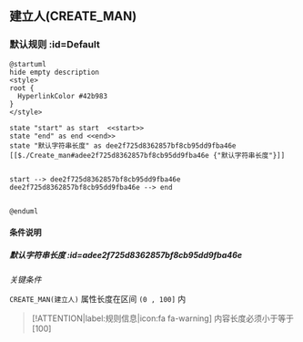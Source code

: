 ## 建立人(CREATE_MAN) <!-- {docsify-ignore-all} -->

   

### 默认规则 :id=Default

```plantuml
@startuml
hide empty description
<style>
root {
  HyperlinkColor #42b983
}
</style>

state "start" as start  <<start>>
state "end" as end <<end>>
state "默认字符串长度" as dee2f725d8362857bf8cb95dd9fba46e [[$./Create_man#adee2f725d8362857bf8cb95dd9fba46e {"默认字符串长度"}]]


start --> dee2f725d8362857bf8cb95dd9fba46e 
dee2f725d8362857bf8cb95dd9fba46e --> end 


@enduml
```

#### 条件说明

##### 默认字符串长度 :id=adee2f725d8362857bf8cb95dd9fba46e


*关键条件*


`CREATE_MAN(建立人)` 属性长度在区间 `(0 , 100]` 内

> [!ATTENTION|label:规则信息|icon:fa fa-warning]
> 内容长度必须小于等于[100]







